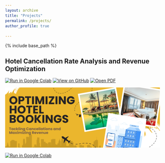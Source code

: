 ```yaml
---
layout: archive
title: "Projects"
permalink: /projects/
author_profile: true

---
```

{% include base_path %}

## Hotel Cancellation Rate Analysis and Revenue Optimization

[![Run in Google Colab](https://img.shields.io/badge/Colab-Run_in_Google_Colab-blue?logo=googlecolab&logoColor=%23F9AB00)](https://colab.research.google.com/drive/1goLFJ5KbQ-miyuwnQHH0bowocCwAnlAU?usp=sharing) [![View on GitHub](https://img.shields.io/badge/GitHub-View_on_GitHub-blue?logo=github)](https://github.com/Deepubhatt/Hotel-Cancellation-Rate-Analysis-and-Business-Revenue-Optimization) [![Open PDF](https://img.shields.io/badge/PDF-Open_PDF_Report-blue?logo=adobeacrobatreader&logoColor=%23EC1C24)](pdf/Presentation.pdf) 

![Cover](images/Hotel_Booking_Analysis_Cover.png)


[![Run in Google Colab](https://img.shields.io/badge/Colab-Run_in_Google_Colab-blue?logo=googlecolab&logoColor=%23F9AB00)](https://deepubhatt.github.io/ipynb-html/Hotel_Booking_Analysis_col.html)




